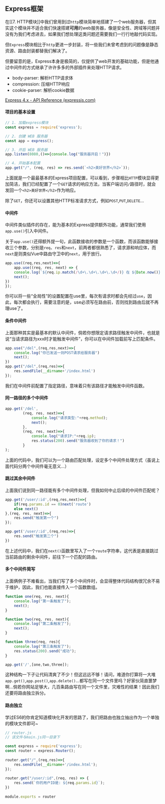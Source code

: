 ## Express框架
在[[7. HTTP模块]]中我们曾用到过`http`模块简单地搭建了一个web服务器，但其实这个模块并不适合我们快速搭建**可用**的web服务器，像是安全性、跨域等问题并没有为我们考虑进去，如果我们想处理这类问题还需要我们一行行地敲代码实现。

但`Express`模块相比于`http`更进一步封装，将一些我们未曾考虑到的问题像是静态资源、路由封装都替我们解决了。

但要留意的是，Express本身是极简的，仅提供了web开发的基础功能，但是他通过中间件的方式继承了许许多多的外部插件来处理HTTP请求。
- body-parser: 解析HTTP请求体
- compression: 压缩HTTP响应
- cookie-parser: 解析cookie数据

[Express 4.x - API Reference (expressjs.com)](https://expressjs.com/en/4x/api.html#req)

#### 项目的基本设置
```js
// 1. 加载express模块
const express = require('express');

// 2. 创建 WEB 服务器
const app = express();

// 3. 开启 WEB 服务器
app.listen(8080,()=>{console.log("服务器开启！")})

// 4. 开始基本配置
app.get("/", (req, res) => res.send(`<h2>美好世界</h2>`));
```

上面就是一个最最基本的Express项目配置，可以看到，步骤相比`HTTP`模块显得更加简洁，我们已经配置了一个`GET`请求的响应方法，当客户端访问`/`路径时，就会发回一个`<h2>美好世界</h2>`作为响应。

除了`GET`，你还可以设置其他HTTP标准请求方式，例如`POST`,`PUT`,`DELETE`...

#### 中间件
中间件类似插件的存在，能为基本的Express提供额外功能，通常我们使用`app.use()`引入中间件。

关于`app.use()`还得额外提一句，此函数接收的参数是一个函数，而该函数能够接收三个参数，分别是`req`、`res`和`next`，前两者都很熟悉了，请求源和响应体，而`next`是则类似Vue中路由守卫中的`next`，用于放行。

```js
app.use((req,res,next)=>{
	app.use((req, res, next) => {  
    console.log(`${req.ip.match(/\d+\.\d+\.\d+\.\d+/)} 在 ${Date.now()} 访问了 WEB 服务器`);  
	next();  
})
});
```

你可以将一些“全局性”的设置配置在use里，每次有请求时都会先经过`use`，因此，每次都会执行，需要注意的是，use必须写在路由前，否则找到路由后就不再理use了。

#### 条件中间件
上面那种其实是最基本的默认中间件，倘若你想限定请求路径触发中间件，也就是说“当请求路径为xxx时才能触发中间件”，你可以在中间件加载前写上匹配条件。

```js
app.use("/del",(req,res,next)=>{  
    console.log("你已发送一则POST请求给服务器")  
    next();  
})
app.get("/del",(req,res)=>{  
    res.sendFile(__dirname+'/index.html')  
});
```

我们在中间件前配置了指定路径，意味着只有该路径才能触发中间件函数。

#### 同一路径的多个中间件
```js
app.get('/del',
		(req, res, next)=>{
			console.log("请求类型:"+req.method);
			next();
		},
		(req, res, next)=>{
			console.log("请求IP:"+req.ip);
			res.status(200).send("服务器收到了你的请求！")
		}
);
```

上面的代码中，我们可以为一个路由匹配处理，设定多个中间件处理方式（虽说上面代码分两个中间件毫无意义...）

#### 跳过其余中间件
上面我们说到同一路径能有多个中间件处理，但我如何中止后续的中间件匹配呢？

```js
app.get('/user/:id',(req,res,next)=>{
	if(req.params.id == 0)next('route')
	else next()
},(req, res, next)=>{
	res.send("触发第一个")
});

app.get('/user/:id',(req,res)=>{
	res.send("触发第二个")
})
```

在上述代码中，我们在`next()`函数里写入了一个`route`字符串，这代表是直接跳过当前路由的剩余中间件，前往下一个匹配的路由。

#### 多个中间件简写
上面俩例子不难看出，当我们写了多个中间件时，会显得整体代码结构很冗余不易于维护，因此，我们也能直接传入一个函数数组。

```js
function one(req, res, next){
	console.log("第一条触发了");
	next();
}

function two(req, res, next){
	console.log("第二条触发了");
	next();
}

function three(req, res){
	console.log("第三条触发了");
	res.status(200).send("成功");
}

app.get('/',[one,two,three]);
```

这种结构一下子让代码清爽了不少！但这远远不够！请问，难道你打算将一大堆`app.get()`,`app.post()`,`app.delete()`...都写在同一个文件里吗？好家伙简直噩梦啊...倘若你网站足够大，几百条路由写在同一个文件里，灾难性的结果！因此我们还要将路由独立拆分。

#### 路由独立
学过ES6的你肯定知道模块化开发的思路了，我们把路由也独立抽出作为一个单独的模块文件即可~

```js
// router.js
// 该文件与main.js同一目录下

const express = require('express');  
const router = express.Router();  
  
router.get("/",(req,res)=>{  
    res.sendFile(__dirname+'/index.html');  
});  
  
router.get("/user/:id",(req, res) => {  
    res.send(`你的用户ID是: ${req.params.id}`);  
})  
  
module.exports = router
```